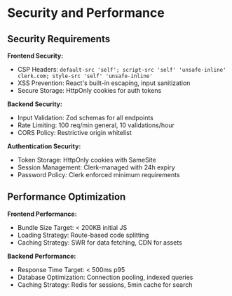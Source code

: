 # Security and Performance

## Security Requirements

**Frontend Security:**
- CSP Headers: `default-src 'self'; script-src 'self' 'unsafe-inline' clerk.com; style-src 'self' 'unsafe-inline'`
- XSS Prevention: React's built-in escaping, input sanitization
- Secure Storage: HttpOnly cookies for auth tokens

**Backend Security:**
- Input Validation: Zod schemas for all endpoints
- Rate Limiting: 100 req/min general, 10 validations/hour
- CORS Policy: Restrictive origin whitelist

**Authentication Security:**
- Token Storage: HttpOnly cookies with SameSite
- Session Management: Clerk-managed with 24h expiry
- Password Policy: Clerk enforced minimum requirements

## Performance Optimization

**Frontend Performance:**
- Bundle Size Target: < 200KB initial JS
- Loading Strategy: Route-based code splitting
- Caching Strategy: SWR for data fetching, CDN for assets

**Backend Performance:**
- Response Time Target: < 500ms p95
- Database Optimization: Connection pooling, indexed queries
- Caching Strategy: Redis for sessions, 5min cache for search

